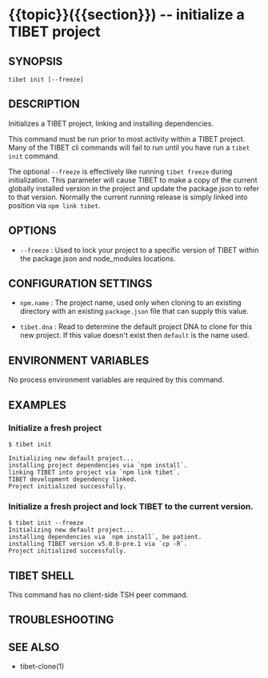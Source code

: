 {{topic}}({{section}}) -- initialize a TIBET project
=============================================

## SYNOPSIS

`tibet init [--freeze]`

## DESCRIPTION

Initializes a TIBET project, linking and installing dependencies.

This command must be run prior to most activity within a TIBET
project. Many of the TIBET cli commands will fail to run until
you have run a `tibet init` command.

The optional `--freeze` is effectively like running `tibet freeze` during
initialization. This parameter will cause TIBET to make a copy of
the current globally installed version in the project and update the
package.json to refer to that version. Normally the current running release is
simply linked into position via `npm link tibet`.

## OPTIONS

  * `--freeze` :
    Used to lock your project to a specific version of TIBET within the
package.json and node_modules locations.

## CONFIGURATION SETTINGS

  * `npm.name` :
    The project name, used only when cloning to an existing directory with an
existing `package.json` file that can supply this value.

  * `tibet.dna` :
    Read to determine the default project DNA to clone for this new project. If
this value doesn't exist then `default` is the name used.

## ENVIRONMENT VARIABLES

No process environment variables are required by this command.

## EXAMPLES

### Initialize a fresh project

    $ tibet init

    Initializing new default project...
    installing project dependencies via `npm install`.
    linking TIBET into project via `npm link tibet`.
    TIBET development dependency linked.
    Project initialized successfully.

### Initialize a fresh project and lock TIBET to the current version.

    $ tibet init --freeze
    Initializing new default project...
    installing dependencies via `npm install`, be patient.
    installing TIBET version v5.0.0-pre.1 via `cp -R`.
    Project initialized successfully.

## TIBET SHELL

This command has no client-side TSH peer command.

## TROUBLESHOOTING


## SEE ALSO

  * tibet-clone(1)
